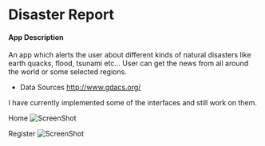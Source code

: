 # Disaster Report

#### App Description

An app which alerts the user about different kinds of natural disasters like earth quacks, flood, tsunami etc... User can get the news from all around the world or some selected regions.

* Data Sources
http://www.gdacs.org/ 

I have currently implemented some of the interfaces and still work on them.

Home 
![ScreenShot](https://github.com/AndroidJamSriLanka/Disaster-Report/blob/master/GUI%20folder/Register.PNG)



Register
![ScreenShot](https://github.com/AndroidJamSriLanka/Disaster-Report/blob/master/GUI%20folder/home%201.png)